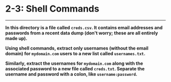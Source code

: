 # 2-3: Shell Commands
---

**In this directory is a file called `creds.csv`. It contains email addresses and passwords from a recent data dump (don't worry; these are all entirely made up).**

**Using shell commands, extract only usernames (without the email domain) for `mydomain.com` users to a new list called `usernames.txt`.**

**Similarly, extract the usernames for `mydomain.com` along with the associated password to a new file called `creds.txt`. Separate the username and password with a colon, like `username:password`.**
